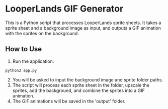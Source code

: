# LooperLands GIF Generator

This is a Python script that processes LooperLands sprite sheets. It takes a sprite sheet and a background image as input, and outputs a GIF animation with the sprites on the background.

## How to Use

1. Run the application:
```
python3 app.py
```
2. You will be asked to input the background image and sprite folder paths.
3. The script will process each sprite sheet in the folder, upscale the sprites, add the background, and combine the sprites into a GIF animation.
4. The GIF animations will be saved in the 'output' folder.
